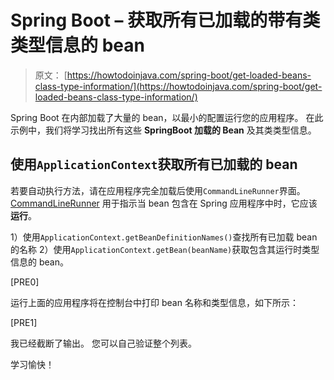 # Spring Boot – 获取所有已加载的带有类类型信息的 bean

> 原文： [https://howtodoinjava.com/spring-boot/get-loaded-beans-class-type-in​​formation/](https://howtodoinjava.com/spring-boot/get-loaded-beans-class-type-information/)

Spring Boot 在内部加载了大量的 bean，以最小的配置运行您的应用程序。 在此示例中，我们将学习找出所有这些 **SpringBoot 加载的 Bean** 及其类类型信息。

## 使用`ApplicationContext`获取所有已加载的 bean

若要自动执行方法，请在应用程序完全加载后使用`CommandLineRunner`界面。 [CommandLineRunner](https://docs.spring.io/spring-boot/docs/current/api/org/springframework/boot/CommandLineRunner.html) 用于指示当 bean 包含在 Spring 应用程序中时，它应该**运行**。

1）使用`ApplicationContext.getBeanDefinitionNames()`查找所有已加载 bean 的名称
2）使用`ApplicationContext.getBean(beanName)`获取包含其运行时类型信息的 bean。

[PRE0]

运行上面的应用程序将在控制台中打印 bean 名称和类型信息，如下所示：

[PRE1]

我已经截断了输出。 您可以自己验证整个列表。

学习愉快！